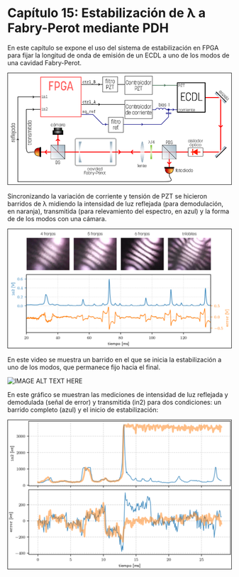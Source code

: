# Capítulo 15: Estabilización de λ a Fabry-Perot mediante PDH

En este capítulo se expone el uso del sistema de estabilización en FPGA para fijar la longitud de onda de emisión de un ECDL a uno de los modos de una cavidad Fabry-Perot.

<img src="experimento.png" alt="IMAGE ALT TEXT HERE"  border="1" />

Sincronizando la variación de corriente y tensión de PZT se hicieron barridos de λ midiendo la intensidad de luz reflejada (para demodulación, en naranja), transmitida (para relevamiento del espectro, en azul) y la forma de de los modos con una cámara.

<img src="barrido.png" alt="IMAGE ALT TEXT HERE"  border="1" />

En este video se muestra un barrido en el que se inicia la estabilización a uno de los modos, que permanece fijo hacia el final.

<img src="modos_FP.gif" alt="IMAGE ALT TEXT HERE"  />


En este gráfico se muestran las mediciones de intensidad de luz reflejada y demodulada (señal de error) y transmitida (in2) para dos condiciones: un barrido completo (azul) y el inicio de estabilización:

<img src="lock.png" alt="IMAGE ALT TEXT HERE"  border="1" />
